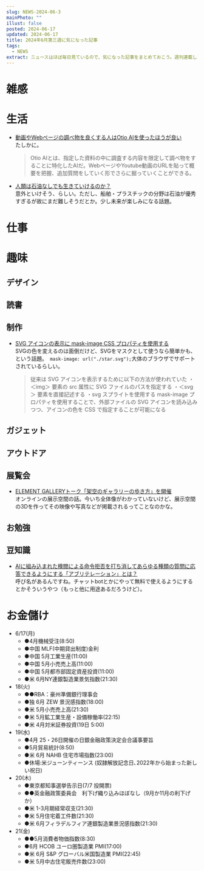 ```yaml
---
slug: NEWS-2024-06-3
mainPhoto: ""
illust: false
posted: 2024-06-17
updated: 2024-06-17
title: 2024年6月第三週に気になった記事
tags:
  - NEWS
extract: ニュースはほぼ毎日見ているので、気になった記事をまとめておこう。週刊連載したい。
---
```


# 雑感

# 生活

- [動画やWebページの調べ物を良くする人はOtio AIを使ったほうが良い](https://www.sakimura.org/2024/06/5837/)  
  たしかに。
  > Otio AIとは、指定した資料の中に調査する内容を限定して調べ物をすることに特化したAIだ。WebページやYoutube動画のURLを貼って概要を把握、追加質問をしていく形でさらに掘っていくことができる。
- [人類は石油なしでも生きていけるのか？](https://gigazine.net/news/20240615-human-live-without-oil/)  
  意外といけそう、らしい。ただし、船舶・プラスチックの分野は石油が優秀すぎるが故にまだ難しそうだとか。少し未来が楽しみになる話題。


# 仕事

# 趣味

## デザイン

## 読書

## 制作

- [SVG アイコンの表示に mask-image CSS プロパティを使用する](https://azukiazusa.dev/blog/use-mask-image-css-property-to-display-svg-icons/)  
  SVGの色を変えるのは面倒だけど、SVGをマスクとして使うなら簡単かも、という話題。` mask-image: url("./star.svg");`大体のブラウザでサポートされているらしい。
  > 従来は SVG アイコンを表示するために以下の方法が使われていた
    ・＜img＞ 要素の src 属性に SVG ファイルのパスを指定する
    ・＜svg＞ 要素を直接記述する
    ・svg スプライトを使用する
    mask-image プロパティを使用することで、外部ファイルの SVG アイコンを読み込みつつ、アイコンの色を CSS で指定することが可能になる


## ガジェット

## アウトドア

## 展覧会

- [ELEMENT GALLERYトーク「架空のギャラリーの歩き方」を開催](https://www.2121designsight.jp/documents/2024/06/future-elements-240531.html)  
  オンラインの展示空間の話。今いち全体像がわかっていないけど、展示空間の3Dを作ってその映像や写真などが掲載されるってことなのかな。

## お勉強

## 豆知識

- [AIに組み込まれた検閲による命令拒否を打ち消してあらゆる種類の質問に応答できるようにする「アブリテレーション」とは？](https://gigazine.net/news/20240614-llm-with-abliteration/)  
  呼び名があるんですね。チャットbotとかにやって無料で使えるようにするとかそういうやつ（もっと他に用途あるだろうけど）。

# お金儲け

- 6/17(月)
  - ●4月機械受注(8:50)
  - ●中国 MLF(中期貸出制度)金利
  - ●中国 5月工業生産(11:00)
  - ●中国 5月小売売上高(11:00)
  - ●中国 5月都市部固定資産投資(11:00)
  - ●米 6月NY連銀製造業景気指数(21:30)
- 18(火)
  - ●●RBA：豪州準備銀行理事会
  - ●独 6月 ZEW 景況感指数(18:00)
  - ●米 5月小売売上高(21:30)
  - ●米 5月鉱工業生産・設備稼働率(22:15)
  - ●米 4月対米証券投資(19日 5:00)
- 19(水)
  - ●4月 25・26日開催の日銀金融政策決定会合議事要旨
  - ●5月貿易統計(8:50)
  - ●米 6月 NAHB 住宅市場指数(23:00)
  - ●休場:米ジューンティーンス
    (奴隷解放記念日､2022年から始まった新しい祝日)
- 20(木)
  - ●東京都知事選挙告示日(7/7 投開票)
  - ●●英金融政策委員会　利下げ織り込みほぼなし（9月か11月の利下げか）
  - ●米 1-3月期経常収支(21:30)
  - ●米 5月住宅着工件数(21:30)
  - ●米 6月フィラデルフィア連銀製造業景況感指数(21:30)
- 21(金)
  - ●●5月消費者物価指数(8:30)
  - ●6月 HCOB ユーロ圏製造業 PMI(17:00)
  - ●米 6月 S&P グローバル米国製造業 PMI(22:45)
  - ●米 5月中古住宅販売件数(23:00)